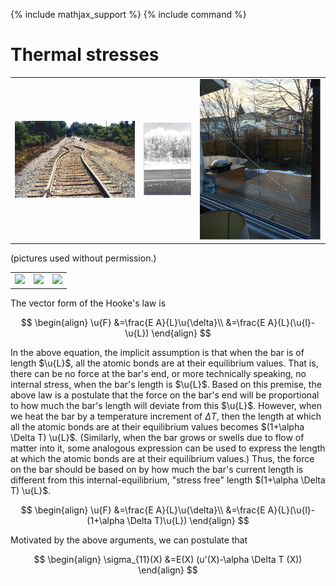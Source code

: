 {% include mathjax_support %}
{% include command %}

# Thermal stresses

|   |   |   |
|---|---|---|
|  ![](./Images/2021-09-27-22-47-17.png)  |  ![](./Images/2021-09-27-23-08-22.png) | ![](./Images/2021-09-27-23-19-48.png)|
(pictures used without permission.)







|   |   | |
|---|---|---|
|![](./Images/2021-09-27-23-06-12.png)   |  ![](./Images/2021-09-27-23-05-06.png) | ![](./Images/2021-09-27-23-05-41.png) |



The vector form of the Hooke's law is

$$
\begin{align}
\u{F}
&=\frac{E A}{L}\u{\delta}\\
&=\frac{E A}{L}(\u{l}-\u{L})
\end{align}
$$

In the above equation, the implicit assumption is that when the  bar is of length $\u{L}$, all the atomic bonds are at their equilibrium values. That is, there can be no force at the bar's end, or more technically speaking, no internal stress, when the bar's length is $\u{L}$. Based on this premise,  the above law is a postulate that the force on the bar's end will be proportional to how much the bar's length will deviate from this $\u{L}$. However, when we heat the bar by a temperature increment of $\Delta T$,  then the length at which  all the atomic bonds are at their equilibrium values becomes $(1+\alpha \Delta T) \u{L}$. (Similarly, when the bar grows or swells due to flow of matter into it, some analogous expression can be used to express the length at which the atomic bonds are at their equilibrium values.) Thus, the force on the bar should be based on by how much the bar's current length is different from this internal-equilibrium, "stress free" length $(1+\alpha \Delta T) \u{L}$.



$$
\begin{align}
\u{F}
&=\frac{E A}{L}\u{\delta}\\
&=\frac{E A}{L}(\u{l}-(1+\alpha \Delta T)\u{L})
\end{align}
$$


Motivated by the above arguments, we can postulate that 

$$
\begin{align}
\sigma_{11}(X)
&=E(X) (u'(X)-\alpha \Delta T (X))
\end{align}
$$
